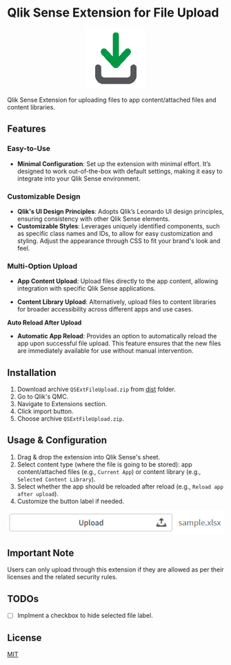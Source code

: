 # Qlik Sense Extension for File Upload 
<p align="center">
  <img src="src/icon.png" alt="Icon" />
</p>
Qlik Sense Extension for uploading files to app content/attached files and content libraries.

## Features
### Easy-to-Use
* **Minimal Configuration**: Set up the extension with minimal effort. It’s designed to work out-of-the-box with default settings, making it easy to integrate into your Qlik Sense environment.

### Customizable Design
* **Qlik's UI Design Principles**: Adopts Qlik’s Leonardo UI design principles, ensuring consistency with other Qlik Sense elements.
* **Customizable Styles**: Leverages uniquely identified components, such as specific class names and IDs, to allow for easy customization and styling. Adjust the appearance through CSS to fit your brand's look and feel.

### Multi-Option Upload
* **App Content Upload**: Upload files directly to the app content, allowing integration with specific Qlik Sense applications.

* **Content Library Upload**: Alternatively, upload files to content libraries for broader accessibility across different apps and use cases.

**Auto Reload After Upload**
* **Automatic App Reload**: Provides an option to automatically reload the app upon successful file upload. This feature ensures that the new files are immediately available for use without manual intervention.

## Installation

1. Download archive `QSExtFileUpload.zip` from [dist](https://github.com/MohannedA/QSExtFileUpload/tree/main/dist) folder.
2. Go to Qlik's QMC.
3. Navigate to Extensions section.
4. Click import button.
5. Choose archive `QSExtFileUpload.zip`.

## Usage & Configuration
1. Drag & drop the extension into Qlik Sense's sheet.
2. Select content type (where the file is going to be stored): app content/attached files (e.g., `Current App`) or content library (e.g., `Selected Content Library`). 
3. Select whether the app should be reloaded after reload (e.g., `Reload app after upload`).
4. Customize the button label if needed. 

![Screenshot](screenshot.png)

## Important Note
Users can only upload through this extension if they are allowed as per their licenses and the related security rules.  

## TODOs
- [ ] Implment a checkbox to hide selected file label. 

## License
[MIT](https://choosealicense.com/licenses/mit/)